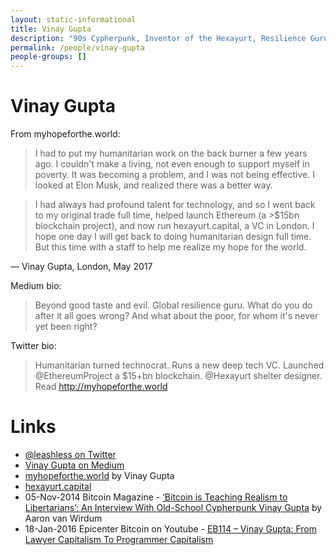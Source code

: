 ```yaml
---
layout: static-informational
title: Vinay Gupta
description: "90s Cypherpunk, Inventor of the Hexayurt, Resilience Guru, Involved with Ethereum"
permalink: /people/vinay-gupta
people-groups: []
---
```


# Vinay Gupta

From myhopeforthe.world:

> I had to put my humanitarian work on the back burner a few years ago. I couldn't make a living, not even enough to support myself in poverty. It was becoming a problem, and I was not being effective. I looked at Elon Musk, and realized there was a better way.

> I had always had profound talent for technology, and so I went back to my original trade full time, helped launch Ethereum (a >$15bn blockchain project), and now run hexayurt.capital, a VC in London. I hope one day I will get back to doing humanitarian design full time. But this time with a staff to help me realize my hope for the world.

— Vinay Gupta, London, May 2017

Medium bio:

> Beyond good taste and evil. Global resilience guru. What do you do after it all goes wrong? And what about the poor, for whom it's never yet been right?

Twitter bio:

> Humanitarian turned technocrat. Runs a new deep tech VC. Launched @EthereumProject a $15+bn blockchain. @Hexayurt shelter designer. Read http://myhopeforthe.world

# Links

* [@leashless on Twitter](https://twitter.com/leashless)
* [Vinay Gupta on Medium](https://medium.com/@leashless)
* [myhopeforthe.world](http://myhopeforthe.world/) by Vinay Gupta
* [hexayurt.capital](http://hexayurt.capital/)
* 05-Nov-2014 Bitcoin Magazine - [‘Bitcoin is Teaching Realism to Libertarians’: An Interview With Old-School Cypherpunk Vinay Gupta](https://bitcoinmagazine.com/articles/bitcoin-is-teaching-realism-to-libertarians-an-interview-with-old-school-cypherpunk-vinay-gupta-1415220752/) by Aaron van Wirdum
* 18-Jan-2016 Epicenter Bitcoin on Youtube - [EB114 – Vinay Gupta: From Lawyer Capitalism To Programmer Capitalism](https://www.youtube.com/watch?v=hTuGoRdm5wo)

